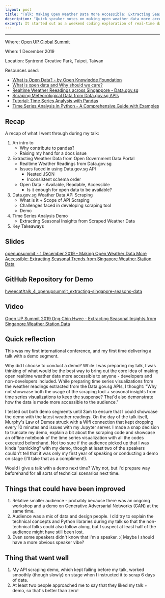 ```yaml
---
layout: post
title: "Talk: Making Open Weather Data More Accessible: Extracting Seasonal Insights from Singapore Weather Station Data"
description: "Quick speaker notes on making open weather data more accessible - using Singapore Data.gov.sg APIs as a case study + talk reflection"
excerpt: It started out as a weekend coding exploration of real-time data from the Data.gov.sg APIs, but went on to become something more.
---
```

---
Where: [Open UP Global Summit](https://www.openup.global/)

When: 1 December 2019

Location: Syntrend Creative Park, Taipei, Taiwan

Resources used:
- [What is Open Data? - by Open Knowledde Foundation](https://opendatahandbook.org/guide/en/what-is-open-data/)
- [What is open data and Why should we care?](https://theodi.org/article/what-is-open-data-and-why-should-we-care/)
- [Realtime Weather Reeadings across Singappore - Data.gov.sg](https://data.gov.sg/dataset/realtime-weather-readings)
- [Scraping Meteorological Data from Data.gov.sg APIs](https://github.com/hweecat/api_scraping_nea_datasets)
- [Tutorial: Time Series Analysis with Pandas](https://www.dataquest.io/blog/tutorial-time-series-analysis-with-pandas/)
- [Time Series Analysis in Python - A Comprehensive Guide with Examples](https://www.machinelearningplus.com/time-series/time-series-analysis-python/)

## Recap

A recap of what I went through during my talk:

1. An intro to 
    - Why contribute to pandas?
    - Raising my hand for a docs issue
2. Extracting Weather Data from Open Government Data Portal
    - Realtime Weather Readings from Data.gov.sg
    - Issues faced in using Data.gov.sg API
        - Nested JSON
        - Inconsistent schema order
    - Open Data - Available, Readable, Accessible
        - Is it enough for open data to be available?
3. Data.gov.sg Weather Data API Scraping
    - What is it + Scope of API Scraping
    - Challenges faced in developing scraping tool
    - Demo
4. Time Series Analysis Demo
    - Extracting Seasonal Insights from Scraped Weather Data
5. Key Takeaways

## Slides

[openupsummit - 1 December 2019 - Making Open Weather Data More Accessible: Extracting Seasonal Trends from Singapore Weather Station Data](https://docs.google.com/presentation/d/1IIumhbnO-FzEjlrHIQHj-qbIKNywJG0lNmYqxtX1PL0/edit?usp=sharing)

## GitHub Repository for Demo

[hweecat/talk_4_openupsummit_extracting-singapore-seasons-data](https://github.com/hweecat/talk_4_openupsummit_extracting-singapore-seasons-data)

## Video

[Open UP Summit 2019 Ong Chin Hwee - Extracting Seasonal Insights from Singapore Weather Station Data](https://www.youtube.com/watch?v=x8CtEtn0vsc)

## Quick reflection

This was my first international conference, and my first time delivering a talk with a demo segment.

Why did I choose to conduct a demo? While I was preparing my talk, I was thinking of what would be the best way to bring out the core idea of making open realtime weather data more accessible to anyone - developers and non-developers included. While preparing time series visualizations from the weather readings extracted from the Data.gov.sg APIs, I thought: "Why not showcase both the usage of the scraping tool + seasonal insights from time series visualizations to keep the suspense? That'd also demonstrate how the data is made more accessible to the audience."

I tested out both demo segments until 3am to ensure that I could showcase the demo with the latest weather readings. On the day of the talk itself, Murphy's Law of Demos struck with a Wifi connection that kept dropping every 10 minutes and issues with my Jupyter server. I made a snap decision to truncate my demo, explain a bit about the scraping code and showcase an offline notebook of the time series visualization with all the codes executed beforehand. Not too sure if the audience picked up that I was kinda "panicking" with my demo, though at least two of the speakers couldn't tell that it was only my first year of speaking or conducting a demo on stage (I'll take that as a compliment!).

Would I give a talk with a demo next time? Why not, but I'd prepare way beforehand for all sorts of technical scenarios next time.

## Things that could have been improved

1. Relative smaller audience - probably because there was an ongoing workshop and a demo on Generative Adversarial Networks (GAN) at the same time.
2. Audience was a mix of data and design people. I did try to explain the technical concepts and Python libraries during my talk so that the non-technical folks could also follow along, but I suspect at least half of the audience might have still been lost.
3. Even some speakers didn't know that I'm a speaker. :( Maybe I should have a more obvious speaker vibe?

## Thing that went well

1. My API scraping demo, which kept failing before my talk, worked smoothly (though slowly) on stage when I instructed it to scrap 6 days of data.
2. At least two people approached me to say that they liked my talk + demo, so that's better than zero!
